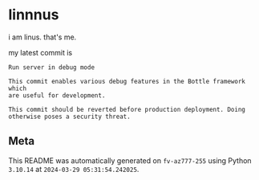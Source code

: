 # linnnus

i am linus. that's me.

my latest commit is

```
Run server in debug mode

This commit enables various debug features in the Bottle framework which
are useful for development.

This commit should be reverted before production deployment. Doing
otherwise poses a security threat.
```

## Meta

This README was automatically generated on `fv-az777-255` using Python
`3.10.14` at `2024-03-29 05:31:54.242025`.
